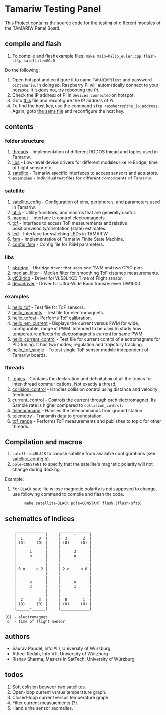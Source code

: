 # Tamariw Testing Panel

This Project contains the source code for the testing of different modules of the TAMARIW Panel Board.

## compile and flash

1. To compile and flash example files: ```make main=hello_euler.cpp flash-sftp satellite=GOLD```

Do the following:

1. Open hotspot and configure it to name ```TAMARIWPiTest``` and password ```pi@tamariw```. In doing so, Raspberry Pi will automatically connect to your hotspot. If it does not, try rebooting the Pi.
2. Check the IP address of Pi in ```Devices connected``` on hotspot.
3. Goto [this](sftp-script.txt) file and reconfigure the IP address of Pi.
4. To find the host key, use the command ```sftp raspberry@the_ip_address```. Again, goto [the same file](sftp-script.txt) and reconfigure the host key.

## contents

### folder structure

1. [threads](threads) - Implementation of different RODOS thread and topics used in Tamariw.
2. [libs](libs) - Low-level device drivers for different modules like H-Bridge, time of flight sensor etc.
3. [satellite](satellite) - Tamariw specific interfaces to access sensors and actuators.
4. [examples](examples) - Individual test files for different components of Tamariw.

### satellite

1. [satellite_cofig](satellite/satellite_config.h) - Configuration of pins, peripherals, and parameters used in Tamariw.
2. [utils](satellite/utils.h) - Utility functions, and macros that are generally useful.
3. [magnet](satellite/magnet.h) - Interface to control electromagnets.
4. [tof](satellite/tof.h) - Interface to access ToF measurements and relative position/velocity/orientation (state) estimates.
5. [led](satellite/led.h) - Interface for switching LEDs in TAMARIW.
6. [fsm](satellite/fsm.h) - Implementation of Tamariw Finite State Machine.
7. [config_fsm](satellite/config_fsm.h) - Config file for FSM parameters.

### libs

1. [hbridge](libs/hbridge/hbridge.h) - Hbridge driver that uses one PWM and two GPIO pins.
2. [median_filter](libs/VL53L4CD/MedianFilter.h) - Median filter for smoothing ToF distance measurements.
3. [vl53l4cd](libs/VL53L4CD/) - Driver for VL53L4CD Time of Flight sensor.
4. [decadriver](libs/decadriver/) - Driver for Ultra-Wide Band transreceiver DW1000.

### examples

1. [hello_tof](examples/hello_tof.cpp) - Test file for ToF sensors.
2. [hello_magnets](examples/hello_tof.cpp) - Test file for electromagnets.
3. [hello_tofcal](examples/hello_tofcal.cpp) - Performs ToF calibration.
4. [hello_em_current](examples/hello_tofcal.cpp) - Displays the current versus PWM for wide, configurable, range of PWM. Intended to be used to study how temperature affects the electromagnet's current for same PWM.
5. [hello_current_control](examples/hello_tofcal.cpp) - Test file for current control of electromagnets for PID tuning. It has two modes; regulation and trajectory tracking.
6. [hello_tof_single](examples/hello_tof.cpp) - To test single ToF sensor module independent of Tamariw boards.


### threads

1. [topics](threads/topics.cpp) - Contains the declaration and definitation of all the topics for inter-thread communications. Not exactly a thread.
2. [collision_control](threads/collision_control.cpp) - Handles collision control using distance and velocity feedback.
3. [current_control](threads/current_control.cpp) - Controls the current through each electromagnet. Its Sample rate is higher compared to <code>collision_control</code>.
4. [telecommand](threads/telecommand.cpp) - Handles the telecommands from ground station.
5. [telemetry](threads/telemetry.cpp) - Transmits data to groundstation.
6. [tof_range](threads/tof_range.cpp) - Performs ToF measurements and publishes to topic for other threads.

## Compilation and macros

1. <code>satellite=BLACK</code> to choose satellite from available configurations (see: [satellite_config.h](satellite/satellite_config.h)).
2. <code>pole=CONSTANT</code> to specify that the satellite's magnetic polarity will not change during docking.

Example:

1. For <code>BLACK</code> satellite whose magnetic polarity is not supposed to change, use following command to compile and flash the code.
<center>
  <code>make satellite=BLACK pole=CONSTANT flash (flash-sftp)</code>
</center>

## schematics of indices

```
     _____________       ______ ______
    |             |     |      -      |
    |  1       0  |     |  3       2  |
    | (O)     (O) |     | (O)     (O) |
    |             |     |             |
    |      1      |     |      3      |
    |      o      |     |      o      |
    |             |     |             |
    |             |     |             |
    | 0 o     o 2 |     | 2 o     o 0 |
    |             |     |             |
    |             |     |             |
    |      o      |     |      o      |
    |      3      |     |      1      |
    |             |     |             |
    |             |     |             |
    |  2       3  |     |  0       1  |
    | (O)     (O) |     | (O)     (O) |
    |______-______|     |_____________|

(O) - electromagnet
 o  - time of flight sensor
```

## authors

- Saurav Paudel, Info VIII, University of Würzburg
- Atheel Redah, Info VIII, University of Würzburg
- Rishav Sharma, Masters in SatTech, University of Würzburg

## todos

1. Soft colision between two satellites.
2. Open-loop current versus temperature graph.
3. Closed-loop current versus temperature graph.
4. Filter current measurements (?).
5. Handle the sensor anomalies.
